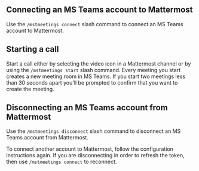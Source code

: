 ## Connecting an MS Teams account to Mattermost

Use the `/mstmeetings connect` slash command to connect an MS Teams account to Mattermost.

## Starting a call

Start a call either by selecting the video icon in a Mattermost channel or by using the `/mstmeetings start` slash command. Every meeting you start creates a new meeting room in MS Teams. If you start two meetings less than 30 seconds apart you'll be prompted to confirm that you want to create the meeting.

## Disconnecting an MS Teams account from Mattermost

Use the `/mstmeetings disconnect` slash command to disconnect an MS Teams account from Mattermost.

To connect another account to Mattermost, follow the configuration instructions again. If you are disconnecting in order to refresh the token, then use `/mstmeetings connect` to reconnect.
